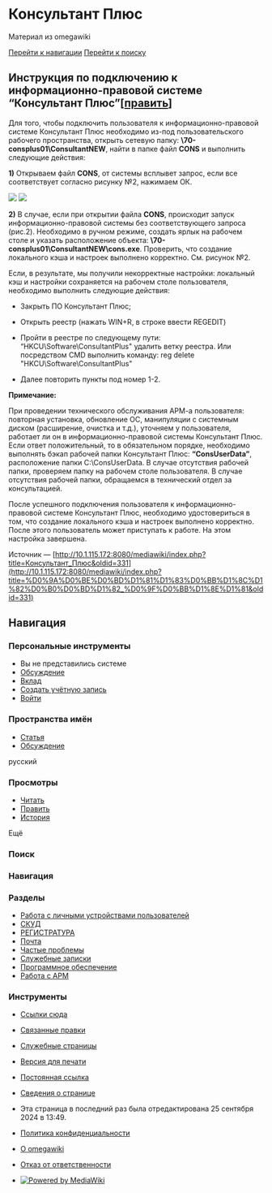  

# Консультант Плюс

Материал из omegawiki

[Перейти к навигации](http://10.1.115.172:8080/mediawiki/index.php/%D0%9A%D0%BE%D0%BD%D1%81%D1%83%D0%BB%D1%8C%D1%82%D0%B0%D0%BD%D1%82_%D0%9F%D0%BB%D1%8E%D1%81#mw-head) [Перейти к поиску](http://10.1.115.172:8080/mediawiki/index.php/%D0%9A%D0%BE%D0%BD%D1%81%D1%83%D0%BB%D1%8C%D1%82%D0%B0%D0%BD%D1%82_%D0%9F%D0%BB%D1%8E%D1%81#searchInput)

## Инструкция по подключению к информационно-правовой системе “Консультант Плюс”[[править](http://10.1.115.172:8080/mediawiki/index.php?title=%D0%9A%D0%BE%D0%BD%D1%81%D1%83%D0%BB%D1%8C%D1%82%D0%B0%D0%BD%D1%82_%D0%9F%D0%BB%D1%8E%D1%81&action=edit&section=1 "Редактировать раздел «Инструкция по подключению к информационно-правовой системе “Консультант Плюс”»")]

Для того, чтобы подключить пользователя к информационно-правовой системе Консультант Плюс необходимо из-под пользовательского рабочего пространства, открыть сетевую папку: **\\70-consplus01\ConsultantNEW**, найти в папке файл **CONS** и выполнить следующие действия:

**1)** Открываем файл **CONS**, от системы всплывет запрос, если все соответствует согласно рисунку №2, нажимаем ОК.

[![](./Консультант%20Плюс%20—%20omegawiki_files/Cons1.png)](http://10.1.115.172:8080/mediawiki/index.php/%D0%A4%D0%B0%D0%B9%D0%BB:Cons1.png) [![](./Консультант%20Плюс%20—%20omegawiki_files/Cons2.png)](http://10.1.115.172:8080/mediawiki/index.php/%D0%A4%D0%B0%D0%B9%D0%BB:Cons2.png)

**2)** В случае, если при открытии файла **CONS**, происходит запуск информационно-правовой системы без соответствующего запроса (рис.2). Необходимо в ручном режиме, создать ярлык на рабочем столе и указать расположение объекта: **\\70-consplus01\ConsultantNEW\cons.exe**. Проверить, что создание локального кэша и настроек выполнено корректно. См. рисунок №2.

Если, в результате, мы получили некорректные настройки: локальный кэш и настройки сохраняется на рабочем столе пользователя, необходимо выполнить следующие действия:

- Закрыть ПО Консультант Плюс;

- Открыть реестр (нажать WIN+R, в строке ввести REGEDIT)

- Пройти в реестре по следующему пути: “HKCU\Software\ConsultantPlus" удалить ветку реестра. Или посредством CMD выполнить команду: reg delete "HKCU\Software\ConsultantPlus"

- Далее повторить пункты под номер 1-2.

**Примечание:**

При проведении технического обслуживания АРМ-а пользователя: повторная установка, обновление ОС, манипуляции с системным диском (расширение, очистка и т.д.), уточняем у пользователя, работает ли он в информационно-правовой системы Консультант Плюс. Если ответ положительный, то в обязательном порядке, необходимо выполнять бэкап рабочей папки Консультант Плюс: **“ConsUserData”**, расположение папки C:\ConsUserData. В случае отсутствия рабочей папки, проверяем папку на рабочем столе пользователя. В случае отсутствия рабочей папки, обращаемся в технический отдел за консультацией.

  
После успешного подключения пользователя к информационно-правовой системе Консультант Плюс, необходимо удостовериться в том, что создание локального кэша и настроек выполнено корректно. После этого пользователь может приступать к работе. На этом настройка завершена.

Источник — [http://10.1.115.172:8080/mediawiki/index.php?title=Консультант_Плюс&oldid=331](http://10.1.115.172:8080/mediawiki/index.php?title=%D0%9A%D0%BE%D0%BD%D1%81%D1%83%D0%BB%D1%8C%D1%82%D0%B0%D0%BD%D1%82_%D0%9F%D0%BB%D1%8E%D1%81&oldid=331)

## Навигация

### Персональные инструменты

- Вы не представились системе
- [Обсуждение](http://10.1.115.172:8080/mediawiki/index.php/%D0%A1%D0%BB%D1%83%D0%B6%D0%B5%D0%B1%D0%BD%D0%B0%D1%8F:%D0%9C%D0%BE%D1%91_%D0%BE%D0%B1%D1%81%D1%83%D0%B6%D0%B4%D0%B5%D0%BD%D0%B8%D0%B5 "Страница обсуждений для моего IP [alt-shift-n]")
- [Вклад](http://10.1.115.172:8080/mediawiki/index.php/%D0%A1%D0%BB%D1%83%D0%B6%D0%B5%D0%B1%D0%BD%D0%B0%D1%8F:%D0%9C%D0%BE%D0%B9_%D0%B2%D0%BA%D0%BB%D0%B0%D0%B4 "Список правок, сделанных с этого IP-адреса [alt-shift-y]")
- [Создать учётную запись](http://10.1.115.172:8080/mediawiki/index.php?title=%D0%A1%D0%BB%D1%83%D0%B6%D0%B5%D0%B1%D0%BD%D0%B0%D1%8F:%D0%A1%D0%BE%D0%B7%D0%B4%D0%B0%D1%82%D1%8C_%D1%83%D1%87%D1%91%D1%82%D0%BD%D1%83%D1%8E_%D0%B7%D0%B0%D0%BF%D0%B8%D1%81%D1%8C&returnto=%D0%9A%D0%BE%D0%BD%D1%81%D1%83%D0%BB%D1%8C%D1%82%D0%B0%D0%BD%D1%82+%D0%9F%D0%BB%D1%8E%D1%81 "Мы предлагаем вам создать учётную запись и войти в систему, хотя это и не обязательно.")
- [Войти](http://10.1.115.172:8080/mediawiki/index.php?title=%D0%A1%D0%BB%D1%83%D0%B6%D0%B5%D0%B1%D0%BD%D0%B0%D1%8F:%D0%92%D1%85%D0%BE%D0%B4&returnto=%D0%9A%D0%BE%D0%BD%D1%81%D1%83%D0%BB%D1%8C%D1%82%D0%B0%D0%BD%D1%82+%D0%9F%D0%BB%D1%8E%D1%81 "Здесь можно зарегистрироваться в системе, но это необязательно. [alt-shift-o]")

### Пространства имён

- [Статья](http://10.1.115.172:8080/mediawiki/index.php/%D0%9A%D0%BE%D0%BD%D1%81%D1%83%D0%BB%D1%8C%D1%82%D0%B0%D0%BD%D1%82_%D0%9F%D0%BB%D1%8E%D1%81 "Просмотреть контентную страницу [alt-shift-c]")
- [Обсуждение](http://10.1.115.172:8080/mediawiki/index.php?title=%D0%9E%D0%B1%D1%81%D1%83%D0%B6%D0%B4%D0%B5%D0%BD%D0%B8%D0%B5:%D0%9A%D0%BE%D0%BD%D1%81%D1%83%D0%BB%D1%8C%D1%82%D0%B0%D0%BD%D1%82_%D0%9F%D0%BB%D1%8E%D1%81&action=edit&redlink=1 "Обсуждение основной страницы (страница не существует) [alt-shift-t]")

 русский

### Просмотры

- [Читать](http://10.1.115.172:8080/mediawiki/index.php/%D0%9A%D0%BE%D0%BD%D1%81%D1%83%D0%BB%D1%8C%D1%82%D0%B0%D0%BD%D1%82_%D0%9F%D0%BB%D1%8E%D1%81)
- [Править](http://10.1.115.172:8080/mediawiki/index.php?title=%D0%9A%D0%BE%D0%BD%D1%81%D1%83%D0%BB%D1%8C%D1%82%D0%B0%D0%BD%D1%82_%D0%9F%D0%BB%D1%8E%D1%81&action=edit "Редактировать данную страницу [alt-shift-e]")
- [История](http://10.1.115.172:8080/mediawiki/index.php?title=%D0%9A%D0%BE%D0%BD%D1%81%D1%83%D0%BB%D1%8C%D1%82%D0%B0%D0%BD%D1%82_%D0%9F%D0%BB%D1%8E%D1%81&action=history "Журнал изменений страницы [alt-shift-h]")

 Ещё

### Поиск

   

[](http://10.1.115.172:8080/mediawiki/index.php/%D0%97%D0%B0%D0%B3%D0%BB%D0%B0%D0%B2%D0%BD%D0%B0%D1%8F_%D1%81%D1%82%D1%80%D0%B0%D0%BD%D0%B8%D1%86%D0%B0 "Перейти на заглавную страницу")

### Навигация

### Разделы

- [Работа с личными устройствами пользователей](http://10.1.115.172:8080/mediawiki/index.php/%D0%A0%D0%B0%D0%B1%D0%BE%D1%82%D0%B0_%D1%81_%D0%BB%D0%B8%D1%87%D0%BD%D1%8B%D0%BC%D0%B8_%D1%83%D1%81%D1%82%D1%80%D0%BE%D0%B9%D1%81%D1%82%D0%B2%D0%B0%D0%BC%D0%B8_%D0%BF%D0%BE%D0%BB%D1%8C%D0%B7%D0%BE%D0%B2%D0%B0%D1%82%D0%B5%D0%BB%D0%B5%D0%B9)
- [СКУД](http://10.1.115.172:8080/mediawiki/index.php/%D0%A1%D0%9A%D0%A3%D0%94)
- [РЕГИСТРАТУРА](http://10.1.115.172:8080/mediawiki/index.php/%D0%A0%D0%B5%D0%B3%D0%B8%D1%81%D1%82%D1%80%D0%B0%D1%82%D1%83%D1%80%D0%B0)
- [Почта](http://10.1.115.172:8080/mediawiki/index.php/%D0%9F%D0%BE%D1%87%D1%82%D0%B0)
- [Частые проблемы](http://10.1.115.172:8080/mediawiki/index.php/%D0%A7%D0%B0%D1%81%D1%82%D1%8B%D0%B5_%D0%BF%D1%80%D0%BE%D0%B1%D0%BB%D0%B5%D0%BC%D1%8B)
- [Служебные записки](http://10.1.115.172:8080/mediawiki/index.php/%D0%A1%D0%BB%D1%83%D0%B6%D0%B5%D0%B1%D0%BD%D1%8B%D0%B5_%D0%B7%D0%B0%D0%BF%D0%B8%D1%81%D0%BA%D0%B8)
- [Программное обеспечение](http://10.1.115.172:8080/mediawiki/index.php/%D0%9F%D1%80%D0%BE%D0%B3%D1%80%D0%B0%D0%BC%D0%BC%D0%BD%D0%BE%D0%B5_%D0%BE%D0%B1%D0%B5%D1%81%D0%BF%D0%B5%D1%87%D0%B5%D0%BD%D0%B8%D0%B5)
- [Работа с АРМ](http://10.1.115.172:8080/mediawiki/index.php/%D0%A0%D0%B0%D0%B1%D0%BE%D1%82%D0%B0_%D1%81_%D0%90%D0%A0%D0%9C)

### Инструменты

- [Ссылки сюда](http://10.1.115.172:8080/mediawiki/index.php/%D0%A1%D0%BB%D1%83%D0%B6%D0%B5%D0%B1%D0%BD%D0%B0%D1%8F:%D0%A1%D1%81%D1%8B%D0%BB%D0%BA%D0%B8_%D1%81%D1%8E%D0%B4%D0%B0/%D0%9A%D0%BE%D0%BD%D1%81%D1%83%D0%BB%D1%8C%D1%82%D0%B0%D0%BD%D1%82_%D0%9F%D0%BB%D1%8E%D1%81 "Список всех страниц, ссылающихся на данную [alt-shift-j]")
- [Связанные правки](http://10.1.115.172:8080/mediawiki/index.php/%D0%A1%D0%BB%D1%83%D0%B6%D0%B5%D0%B1%D0%BD%D0%B0%D1%8F:%D0%A1%D0%B2%D1%8F%D0%B7%D0%B0%D0%BD%D0%BD%D1%8B%D0%B5_%D0%BF%D1%80%D0%B0%D0%B2%D0%BA%D0%B8/%D0%9A%D0%BE%D0%BD%D1%81%D1%83%D0%BB%D1%8C%D1%82%D0%B0%D0%BD%D1%82_%D0%9F%D0%BB%D1%8E%D1%81 "Последние изменения в страницах, на которые ссылается эта страница [alt-shift-k]")
- [Служебные страницы](http://10.1.115.172:8080/mediawiki/index.php/%D0%A1%D0%BB%D1%83%D0%B6%D0%B5%D0%B1%D0%BD%D0%B0%D1%8F:%D0%A1%D0%BF%D0%B5%D1%86%D1%81%D1%82%D1%80%D0%B0%D0%BD%D0%B8%D1%86%D1%8B "Список служебных страниц [alt-shift-q]")
- [Версия для печати](javascript:print\(\); "Версия этой страницы для печати [alt-shift-p]")
- [Постоянная ссылка](http://10.1.115.172:8080/mediawiki/index.php?title=%D0%9A%D0%BE%D0%BD%D1%81%D1%83%D0%BB%D1%8C%D1%82%D0%B0%D0%BD%D1%82_%D0%9F%D0%BB%D1%8E%D1%81&oldid=331 "Постоянная ссылка на эту версию страницы")
- [Сведения о странице](http://10.1.115.172:8080/mediawiki/index.php?title=%D0%9A%D0%BE%D0%BD%D1%81%D1%83%D0%BB%D1%8C%D1%82%D0%B0%D0%BD%D1%82_%D0%9F%D0%BB%D1%8E%D1%81&action=info "Подробнее об этой странице")

- Эта страница в последний раз была отредактирована 25 сентября 2024 в 13:49.

- [Политика конфиденциальности](http://10.1.115.172:8080/mediawiki/index.php/Omegawiki:%D0%9F%D0%BE%D0%BB%D0%B8%D1%82%D0%B8%D0%BA%D0%B0_%D0%BA%D0%BE%D0%BD%D1%84%D0%B8%D0%B4%D0%B5%D0%BD%D1%86%D0%B8%D0%B0%D0%BB%D1%8C%D0%BD%D0%BE%D1%81%D1%82%D0%B8)
- [О omegawiki](http://10.1.115.172:8080/mediawiki/index.php/Omegawiki:%D0%9E%D0%BF%D0%B8%D1%81%D0%B0%D0%BD%D0%B8%D0%B5)
- [Отказ от ответственности](http://10.1.115.172:8080/mediawiki/index.php/Omegawiki:%D0%9E%D1%82%D0%BA%D0%B0%D0%B7_%D0%BE%D1%82_%D0%BE%D1%82%D0%B2%D0%B5%D1%82%D1%81%D1%82%D0%B2%D0%B5%D0%BD%D0%BD%D0%BE%D1%81%D1%82%D0%B8)

- [![Powered by MediaWiki](./Консультант%20Плюс%20—%20omegawiki_files/poweredby_mediawiki_88x31.png)](https://www.mediawiki.org/)